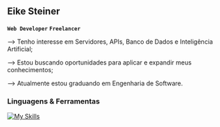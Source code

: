 ## Eike Steiner
**`Web Developer`** **`Freelancer`**

<p>--> Tenho interesse em Servidores, APIs, Banco de Dados e Inteligência Artificial;</p>
<p>--> Estou buscando oportunidades para aplicar e expandir meus conhecimentos;</p>
<p>--> Atualmente estou graduando em Engenharia de Software.</p>
 
### Linguagens & Ferramentas

[![My Skills](https://skillicons.dev/icons?i=html,css,javascript,java)]()

<!--
**eikesteiner/eikesteiner** is a ✨ _special_ ✨ repository because its `README.md` (this file) appears on your GitHub profile.

Here are some ideas to get you started:

- 🔭 I’m currently working on ...
- 🌱 I’m currently learning ...
- 👯 I’m looking to collaborate on ...
- 🤔 I’m looking for help with ...
- 💬 Ask me about ...
- 📫 How to reach me: ...
- 😄 Pronouns: ...
- ⚡ Fun fact: ...
-->
